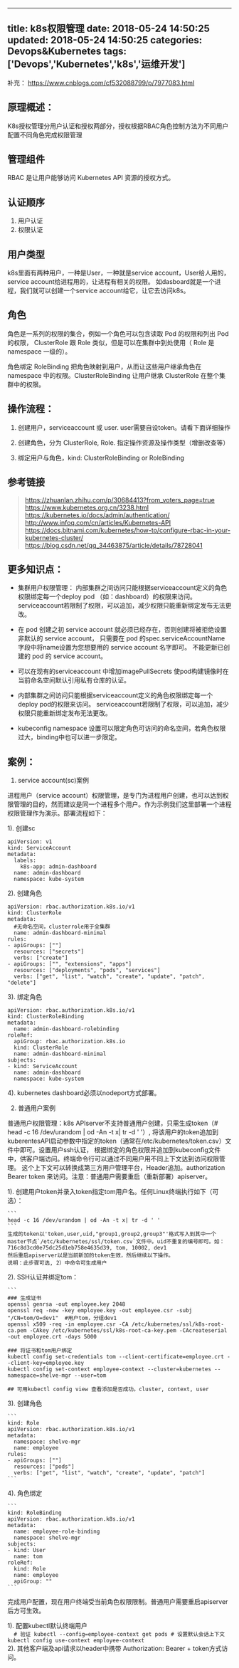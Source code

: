 
---
title: k8s权限管理
date: 2018-05-24 14:50:25
updated: 2018-05-24 14:50:25
categories: Devops&Kubernetes
tags: ['Devops','Kubernetes','k8s','运维开发']
---

补充：
https://www.cnblogs.com/cf532088799/p/7977083.html

## 原理概述：  
K8s授权管理分用户认证和授权两部分，授权根据RBAC角色控制方法为不同用户配置不同角色完成权限管理  


## 管理组件  
RBAC 是让用户能够访问 Kubernetes API 资源的授权方式。  

## 认证顺序  
1. 用户认证  
2. 权限认证  


## 用户类型  
k8s里面有两种用户，一种是User，一种就是service account，User给人用的，service account给进程用的，让进程有相关的权限。
如dasboard就是一个进程，我们就可以创建一个service account给它，让它去访问k8s。

## 角色  
角色是一系列的权限的集合，例如一个角色可以包含读取 Pod 的权限和列出 Pod 的权限， ClusterRole 跟 Role 类似，但是可以在集群中到处使用（ Role 是 namespace 一级的）。

角色绑定 RoleBinding 把角色映射到用户，从而让这些用户继承角色在 namespace 中的权限。ClusterRoleBinding 让用户继承 ClusterRole 在整个集群中的权限。

## 操作流程：  

1. 创建用户，serviceaccount 或 user. user需要自设token。请看下面详细操作  

2. 创建角色，分为 ClusterRole, Role. 指定操作资源及操作类型（增删改查等）  

3. 绑定用户与角色，kind: ClusterRoleBinding or RoleBinding   

 
## 参考链接  
> https://zhuanlan.zhihu.com/p/30684413?from_voters_page=true
> https://www.kubernetes.org.cn/3238.html
> https://kubernetes.io/docs/admin/authentication/
> http://www.infoq.com/cn/articles/Kubernetes-API
> https://docs.bitnami.com/kubernetes/how-to/configure-rbac-in-your-kubernetes-cluster/
> https://blog.csdn.net/qq_34463875/article/details/78728041


## 更多知识点：  
 
  - 集群用户权限管理： 内部集群之间访问只能根据serviceaccount定义的角色权限绑定每一个deploy pod
   （如：dashboard）的权限来访问。serviceaccount若限制了权限，可以追加，减少权限只能重新绑定发布无法更改。

  - 在 pod 创建之初 service account 就必须已经存在，否则创建将被拒绝设置非默认的 service account，
    只需要在 pod 的spec.serviceAccountName 字段中将name设置为您想要用的 service account 名字即可。
    不能更新已创建的 pod 的 service account。
    
  - 可以在现有的serviceaccount 中增加imagePullSecrets 使pod构建镜像时在当前命名空间默认引用私有仓库的认证。
  
  - 内部集群之间访问只能根据serviceaccount定义的角色权限绑定每一个deploy pod的权限来访问。
    serviceaccount若限制了权限，可以追加，减少权限只能重新绑定发布无法更改。

  - kubeconfig namespace 设置可以限定角色可访问的命名空间，若角色权限过大，binding中也可以进一步限定。


## 案例：


1. service account(sc)案例   

进程用户（service account）权限管理，是专门为进程用户创建，也可以达到权限管理的目的，然而建议是同一个进程多个用户。作为示例我们这里部署一个进程权限管理作为演示。部署流程如下：

1). 创建sc   

	apiVersion: v1
	kind: ServiceAccount
	metadata:
	  labels:
		k8s-app: admin-dashboard
	  name: admin-dashboard
	  namespace: kube-system

2). 创建角色

	apiVersion: rbac.authorization.k8s.io/v1
	kind: ClusterRole
	metadata:
	  #无命名空间，clusterrole用于全集群
	  name: admin-dashboard-minimal
	rules:
	- apiGroups: [""]
	  resources: ["secrets"]
	  verbs: ["create"]
	- apiGroups: ["", "extensions", "apps"]
	  resources: ["deployments", "pods", "services"]
	  verbs: ["get", "list", "watch", "create", "update", "patch", "delete"]


3). 绑定角色

	apiVersion: rbac.authorization.k8s.io/v1
	kind: ClusterRoleBinding
	metadata:
	  name: admin-dashboard-rolebinding
	roleRef:
	  apiGroup: rbac.authorization.k8s.io
	  kind: ClusterRole
	  name: admin-dashboard-minimal
	subjects:
	- kind: ServiceAccount
	  name: admin-dashboard
	  namespace: kube-system

4). kubernetes dashboard必须以nodeport方式部署。



2. 普通用户案例

普通用户权限管理：k8s APIserver不支持普通用户创建，只需生成token（# head -c 16 /dev/urandom | od -An -t x| tr -d ' '）,
将该用户的token追加到kuberentesAPI启动参数中指定的token（通常在/etc/kubernetes/token.csv）文件中即可。设置用户ssh认证，
根据绑定的角色权限并追加到kubeconfig文件中，供客户端访问。终端命令行可以通过不同用户用不同上下文达到访问权限管理。
这个上下文可以转换成第三方用户管理平台，Header追加。authorization Bearer token 来访问。注意：普通用户需要重启（重新部署）apiserver。


1). 创建用户token并录入token指定tom用户名。任何Linux终端执行如下（可选）：  

    ```  
	head -c 16 /dev/urandom | od -An -t x| tr -d ' '  
	```  
	生成的token以'token,user,uid,"group1,group2,group3"'格式写入到其中一个master节点`/etc/kubernetes/ssl/token.csv`文件中。uid不重复的编号即可。如：716c8d3cd0e75dc25d1eb758e4635d39, tom, 10002, dev1    
	然后重启apiserver以是当前新加的token生效，然后继续以下操作。
	说明：此步骤可选, 2）中命令可生成用户

2). SSH认证并绑定tom：  

	```  
	### 生成证书
	openssl genrsa -out employee.key 2048
	openssl req -new -key employee.key -out employee.csr -subj "/CN=tom/O=dev1"  #用户tom，分组dev1
	openssl x509 -req -in employee.csr -CA /etc/kubernetes/ssl/k8s-root-ca.pem -CAkey /etc/kubernetes/ssl/k8s-root-ca-key.pem -CAcreateserial -out employee.crt -days 5000
	
	### 将证书和tom用户绑定
	kubectl config set-credentials tom --client-certificate=employee.crt --client-key=employee.key 
	kubectl config set-context employee-context --cluster=kubernetes --namespace=shelve-mgr --user=tom
	
	## 可用kubectl config view 查看添加是否成功。cluster, context, user

3). 创建角色   

	```  
	kind: Role
	apiVersion: rbac.authorization.k8s.io/v1
	metadata:
	  namespace: shelve-mgr
	  name: employee
	rules:
	- apiGroups: [""]
	  resources: ["pods"]
	  verbs: ["get", "list", "watch", "create", "update", "patch"]
	```
	
4). 角色绑定   

	```
	kind: RoleBinding
	apiVersion: rbac.authorization.k8s.io/v1
	metadata:
	  name: employee-role-binding
	  namespace: shelve-mgr
	subjects:
	- kind: User
	  name: tom
	roleRef:
	  kind: Role
	  name: employee
	  apiGroup: ""
	```  
完成用户配置，现在用户终端受当前角色权限限制。普通用户需要重启apiserver后方可生效。

1). 配置kubectl默认终端用户  
    ```  
	# 验证
	kubectl --config=employee-context get pods
	# 设置默认会话上下文
	kubectl config use-context employee-context
	```  
2). 其他客户端及api请求以header中携带 Authorization: Bearer + token方式访问。


